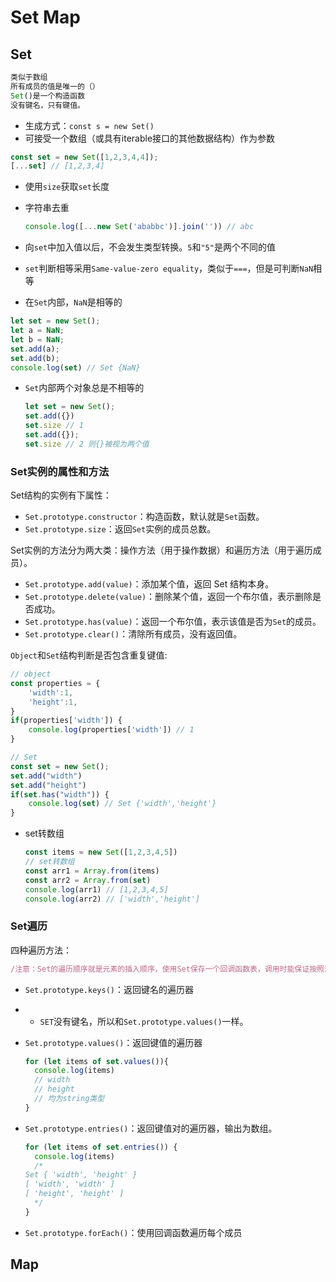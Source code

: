 # Set Map

## Set

```javascript
类似于数组
所有成员的值是唯一的（）
Set()是一个构造函数
没有键名，只有键值。
```

- 生成方式：`const s = new Set()`
- 可接受一个数组（或具有iterable接口的其他数据结构）作为参数

```javascript
const set = new Set([1,2,3,4,4]);
[...set] // [1,2,3,4]
```

- 使用`size`获取`set`长度

- 字符串去重

  ```javascript
  console.log([...new Set('ababbc')].join('')) // abc
  ```

- 向`set`中加入值以后，不会发生类型转换。`5`和`"5"`是两个不同的值

- `set`判断相等采用`Same-value-zero equality`，类似于`===`，但是可判断`NaN`相等

- 在`Set`内部，`NaN`是相等的

```javascript
let set = new Set();
let a = NaN;
let b = NaN;
set.add(a);
set.add(b);
console.log(set) // Set {NaN}
```

- `Set`内部两个对象总是不相等的

  ```javascript
  let set = new Set();
  set.add({})
  set.size // 1
  set.add({});
  set.size // 2 则{}被视为两个值
  ```

### Set实例的属性和方法

Set结构的实例有下属性：

- `Set.prototype.constructor`：构造函数，默认就是`Set`函数。
- `Set.prototype.size`：返回`Set`实例的成员总数。

Set实例的方法分为两大类：操作方法（用于操作数据）和遍历方法（用于遍历成员）。

- `Set.prototype.add(value)`：添加某个值，返回 Set 结构本身。
- `Set.prototype.delete(value)`：删除某个值，返回一个布尔值，表示删除是否成功。
- `Set.prototype.has(value)`：返回一个布尔值，表示该值是否为`Set`的成员。
- `Set.prototype.clear()`：清除所有成员，没有返回值。

`Object`和`Set`结构判断是否包含重复键值:

```javascript
// object
const properties = {
	'width':1,
	'height':1,
}
if(properties['width']) {
	console.log(properties['width']) // 1
}

// Set
const set = new Set();
set.add("width")
set.add("height")
if(set.has("width")) {
	console.log(set) // Set {'width','height'}
}

```

- set转数组

  ```javascript
  const items = new Set([1,2,3,4,5])
  // set转数组
  const arr1 = Array.from(items)
  const arr2 = Array.from(set)
  console.log(arr1) // [1,2,3,4,5]
  console.log(arr2) // ['width','height']
  ```

### Set遍历

四种遍历方法：

```javascript
/注意：Set的遍历顺序就是元素的插入顺序，使用Set保存一个回调函数表，调用时能保证按照添加顺序调用/
```

- `Set.prototype.keys()`：返回键名的遍历器

- + `SET`没有键名，所以和`Set.prototype.values()`一样。

- `Set.prototype.values()`：返回键值的遍历器

  ```javascript
  for (let items of set.values()){
  	console.log(items)
  	// width
  	// height
  	// 均为string类型
  }
  ```

- `Set.prototype.entries()`：返回键值对的遍历器，输出为数组。

  ```javascript
  for (let items of set.entries()) {
  	console.log(items)
  	/*
  Set { 'width', 'height' }
  [ 'width', 'width' ]
  [ 'height', 'height' ]
  	*/
  }
  ```

- `Set.prototype.forEach()`：使用回调函数遍历每个成员

## Map




